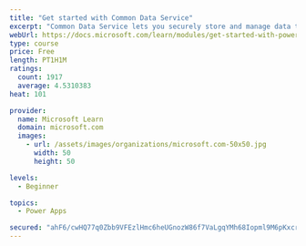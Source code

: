 ```yaml
---
title: "Get started with Common Data Service"
excerpt: "Common Data Service lets you securely store and manage data that's used by business applications. Standard and custom entities within Common Data Service provide a secure and cloud-based storage option for your data."
webUrl: https://docs.microsoft.com/learn/modules/get-started-with-powerapps-common-data-service/
type: course
price: Free
length: PT1H1M
ratings:
  count: 1917
  average: 4.5310383
heat: 101

provider:
  name: Microsoft Learn
  domain: microsoft.com
  images:
    - url: /assets/images/organizations/microsoft.com-50x50.jpg
      width: 50
      height: 50

levels:
  - Beginner

topics:
  - Power Apps

secured: "ahF6/cwHQ77q0Zbb9VFEzlHmc6heUGnozW86f7VaLgqYMh68Iopml9M6pKxcr+ovYd8giaLGDKPFhhZR4p6Mw0g3h3/WhnsOblLbew6bK9xwDH0wKViDIw7Gg6m454mkhrksC1DWEktB4GCzURocWezPqcBhuVSsApk7H1qlRRj/VdAGIl0eWzk1htHIPx8aRfKu5Z+CFwmhcewWIzlmbFR+CLx+3kOuRSTrwLnSVEIXpQt8yCsbcf7bxPst1y+kHoR+h0m19Ei97s1rA8uOo6WDSvDFUI2oR951s3Mcc8h7sjpeRf1L1tTo7j6567fgGnTH+JyDT6i6hSbMkrQfO4WkIWbyaUUME3aDh/6Wcu0+LQMqgfvuQm6SY0oQEKPZ517qN2DD+SNge+obncAlcg==;AyBCiuO+ZxSzz5Co5b2dKA=="
---
```


